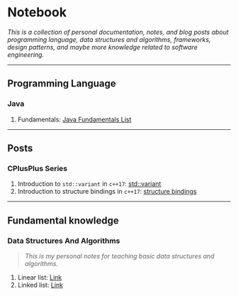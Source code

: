 
# Notebook

*This is a collection of personal documentation, notes, and blog posts about programming language, data structures and algorithms, frameworks, design patterns, and maybe more knowledge related to software engineering.*

---

## Programming Language

### Java

1. Fundamentals: [Java Fundamentals List](programming-language/java/Fundamentals/README.md)

---

## Posts

### CPlusPlus Series

1. Introduction to `std::variant` in `c++17`: [std::variant](posts/cpp-series/std-variant/README.md)
2. Introduction to structure bindings in `c++17`: [structure bindings](posts/cpp-series/structure-bindings/README.md)

---

## Fundamental knowledge

### Data Structures And Algorithms

> *This is my personal notes for teaching basic data structures and algorithms.*

1. Linear list: [Link](knowledge/data-structures-and-algorithms/linear-list/README.md)
2. Linked list: [Link](knowledge/data-structures-and-algorithms/linked-list/README.md)
